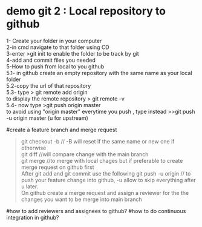 # demo git 2 : Local repository to github

1- Create your folder in your computer  
2-in cmd navigate to that folder using CD  
3-enter >git init to enable the folder to be track by git  
4-add and commit files you needed  
5-How to push from local to you github  
5.1- in github create an empty repository with the same name as your local folder  
5.2-copy the url of that repository  
5.3- type > git remote add origin <your copied github repository url>  
to display the remote repository > git remote -v  
5.4- now type >git push origin master  
to avoid using "origin master" everytime you push ,
type instead >>git push -u origin master (u for upstream)

#create a feature branch and merge request

> git checkout -b <new banch or feature name> // -B will reset if the same name or new one if otherwise  
> git diff <feature name> //will compare change with the main branch  
> git merge <feature name> //to merge with local chages but if preferable to create merge request on github first  
> After git add and git commit use the following
> git push -u origin <feature name> // to push your feature change into github, -u allow to skip everything after u later.  
> On github create a merge request and assign a reviewer for the the changes you want to be merge into main branch

#how to add reviewers and assignees to github?
#how to do continuous integration in github?
